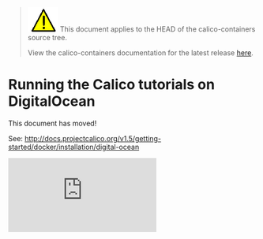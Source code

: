 <!--- master only -->
> ![warning](../images/warning.png) This document applies to the HEAD of the calico-containers source tree.
>
> View the calico-containers documentation for the latest release [here](https://github.com/projectcalico/calico-containers/blob/v0.23.0/README.md).
<!--- else
> You are viewing the calico-containers documentation for release **release**.
<!--- end of master only -->

# Running the Calico tutorials on DigitalOcean

This document has moved!

See: http://docs.projectcalico.org/v1.5/getting-started/docker/installation/digital-ocean

[![Analytics](https://calico-ga-beacon.appspot.com/UA-52125893-3/calico-containers/docs/calico-with-docker/DigitalOcean.md?pixel)](https://github.com/igrigorik/ga-beacon)
